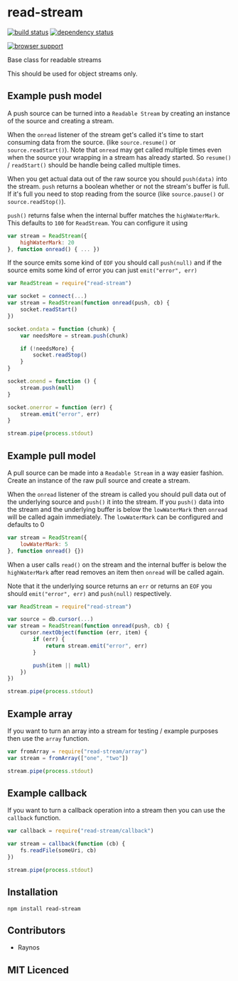 # read-stream

[![build status][1]][2] [![dependency status][3]][4]

[![browser support][5]][6]

Base class for readable streams

This should be used for object streams only.

## Example push model

A push source can be turned into a `Readable Stream` by creating
an instance of the source and creating a stream.

When the `onread` listener of the stream get's called it's time
to start consuming data from the source. (like `source.resume()`
or `source.readStart()`). Note that `onread` may get called
multiple times even when the source your wrapping in a stream
has already started. So `resume()` / `readStart()` should be handle
being called multiple times.

When you get actual data out of the raw source you should `push(data)`
into the stream. `push` returns a boolean whether or not the
stream's buffer is full. If it's full you need to stop reading
from the source (like `source.pause()` or `source.readStop()`).

`push()` returns false when the internal buffer matches the
`highWaterMark`. This defaults to `100` for `ReadStream`. You can
configure it using

```js
var stream = ReadStream({
    highWaterMark: 20
}, function onread() { ... })
```

If the source emits some kind of `EOF` you should call `push(null)`
and if the source emits some kind of error you can just `emit("error", err)`

```js
var ReadStream = require("read-stream")

var socket = connect(...)
var stream = ReadStream(function onread(push, cb) {
    socket.readStart()
})

socket.ondata = function (chunk) {
    var needsMore = stream.push(chunk)

    if (!needsMore) {
        socket.readStop()
    }
}

socket.onend = function () {
    stream.push(null)
}

socket.onerror = function (err) {
    stream.emit("error", err)
}

stream.pipe(process.stdout)
```

## Example pull model

A pull source can be made into a `Readable Stream` in a way easier
fashion. Create an instance of the raw pull source and create a
stream.

When the `onread` listener of the stream is called you should
pull data out of the underlying source and `push()` it into
the stream. If you `push()` data into the stream and the underlying
buffer is below the `lowWaterMark` then `onread` will be called
again immediately. The `lowWaterMark` can be configured and defaults
to 0

```js
var stream = ReadStream({
    lowWaterMark: 5
}, function onread() {})
```

When a user calls `read()` on the stream and the internal buffer
is below the `highWaterMark` after read removes an item then
`onread` will be called again.

Note that it the underlying source returns an `err` or returns
an `EOF` you should `emit("error", err)` and `push(null)` respectively.

```js
var ReadStream = require("read-stream")

var source = db.cursor(...)
var stream = ReadStream(function onread(push, cb) {
    cursor.nextObject(function (err, item) {
        if (err) {
            return stream.emit("error", err)
        }

        push(item || null)
    })
})

stream.pipe(process.stdout)
```

## Example array

If you want to turn an array into a stream for testing / example
purposes then use the `array` function.

```js
var fromArray = require("read-stream/array")
var stream = fromArray(["one", "two"])

stream.pipe(process.stdout)
```

## Example callback

If you want to turn a callback operation into a stream then
you can use the `callback` function.

```js
var callback = require("read-stream/callback")

var stream = callback(function (cb) {
    fs.readFile(someUri, cb)
})

stream.pipe(process.stdout)
```

## Installation

`npm install read-stream`

## Contributors

 - Raynos

## MIT Licenced

  [1]: https://secure.travis-ci.org/Raynos/read-stream.png
  [2]: http://travis-ci.org/Raynos/read-stream
  [3]: http://david-dm.org/Raynos/read-stream.png
  [4]: http://david-dm.org/Raynos/read-stream
  [5]: http://ci.testling.com/Raynos/read-stream.png
  [6]: http://ci.testling.com/Raynos/read-stream
